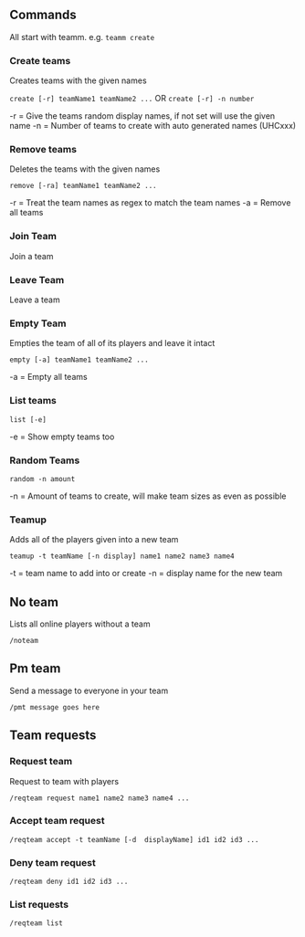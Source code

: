 Commands
--------

All start with teamm. e.g. `teamm create`

### Create teams

Creates teams with the given names

`create [-r] teamName1 teamName2 ...` OR `create [-r] -n number`

-r = Give the teams random display names, if not set will use the given name
-n = Number of teams to create with auto generated names (UHCxxx)

### Remove teams

Deletes the teams with the given names

`remove [-ra] teamName1 teamName2 ...`

-r = Treat the team names as regex to match the team names
-a = Remove all teams

### Join Team

Join a team

### Leave Team

Leave a team

### Empty Team

Empties the team of all of its players and leave it intact

`empty [-a] teamName1 teamName2 ...`

-a = Empty all teams

### List teams

`list [-e]`

-e = Show empty teams too

### Random Teams

`random -n amount`

-n = Amount of teams to create, will make team sizes as even as possible

### Teamup

Adds all of the players given into a new team

`teamup -t teamName [-n display] name1 name2 name3 name4`

-t = team name to add into or create
-n = display name for the new team

No team
-------

Lists all online players without a team

`/noteam`

Pm team
-------

Send a message to everyone in your team

`/pmt message goes here`

Team requests
-------------

### Request team

Request to team with players

`/reqteam request name1 name2 name3 name4 ...`

### Accept team request

`/reqteam accept -t teamName [-d  displayName] id1 id2 id3 ...`

### Deny team request

`/reqteam deny id1 id2 id3 ...`

### List requests

`/reqteam list`